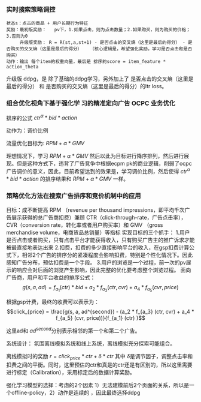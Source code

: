 ### 实时搜索策略调控
    状态s：点击的商品 + 用户长期行为特征
    奖励：最初版奖励：   pv下，1.如果点击，则为点击数量；2.如果购买，则为购买的价格；3.否则为0 
         升级版奖励： R = R(st,a,st+1) - 是否点击的交叉熵（这里是最后的得分） - 是否购买的交叉熵（这里是最后的得分）   （核心逻辑是，希望强化奖励，学习是否点击和是否购买）
    动作：输出 每个item的权重向量，最后是 排序的score = item_feature * action_theta


 升级版 ddpg，是 除了基础的ddpg学习，另外加上了 是否点击的交叉熵（这里是最后的得分） 和 是否购买的交叉熵（这里是最后的得分）的ltr loss。

### 组合优化视角下基于强化学 习的精准定向广告 OCPC 业务优化
排序的公式 $ctr^{\alpha} * bid * action$

动作为：调价比例

流量优化目标为: ${RPM+{\alpha} * GMV}$

理想情况下，学习 ${RPM+{\alpha} * GMV}$ 然后以此为目标进行降序排列，然后进行展现。但是这种方式下，违背了广告竞争中根据ecpm pk的商业逻辑，削弱了ocpc广告调价的意义，因此，目前希望达到的效果是，学习调价比例，然后使得 $ctr^{\alpha} * bid * action$ 的排序结果和 ${RPM+{\alpha} * GMV}$ 一样。


### 策略优化方法在搜索广告排序和竞价机制中的应用

目标：成不断提⾼ RPM （revenue per thousand impressions，即平均千次⼴告展⽰获得的总⼴告商扣费）兼顾 CTR（click-through-rate，⼴告点击率），CVR（conversion rate，转化率或者⽤户购买率）和 GMV （gross merchandise volume，电商货品总销量）等指标
实现目标的三个抓手：
    1.⽤户是否点击或者购买，只有点击平台才能获得收⼊，只有购买⼴告主的推⼴诉求才能被最直接地表达出来
    2.扣费，扣费的多少直接影响平台的收入，在gsp扣费计算公式下，相邻2个广告的排序分的紧凑程度会影响扣费，特别是个性化情况下。因此感知广告分布，预估扣费是一个手段。
    3.用户的浏览是一个过程，前一次的pv展示的响应会对后面的浏览产生影响，因此完整的优化要考虑整个浏览过程。
面向广告商，用户和平台收益的排序公式：
 $$g(s, a, ad) = f_{a_1} (ctr) * bid + a_2 * f_{a_3} (ctr, cvr) + a_4 * f_{a_5} (cvr, price)$$
 
 根据gsp计费，最终的收费可以表示为：
 $$click_{price} = \frac{g(s, a, ad^{second}) -  (a_2 * f_{a_3} (ctr, cvr) + a_4 * f_{a_5} (cvr, price))}{f_{a_1} (ctr) }$$
 
 这里ad和 $ad^{second}$分别表示相邻的第一个和第二个广告。
 
 系统设计：
  氛围离线模拟系统和线上系统，离线模拟充分探索可能组合。
  
  离线模拟时的奖励 $r = click_{price} * ctr + \delta * ctr$ 其中 $\delta$是调节因子，调整点击率和扣费之间的平衡。同时，这里预估的ctr和真是的ctr还是有区别的，所以这里需要进行标定（Calibration），采用标定后的数据计算奖励。
 
 强化学习模型的选择：考虑的2个因素 1）无法建模前后2个页面的关系，所以是一个offline-policy，2）动作是连续的 ，因此最终选择ddpg
  
